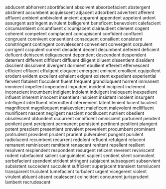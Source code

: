abducent
abhorrent
abortifacient
absolvent
absorbefacient
abstergent
abstinent
accumbent
acquiescent
adjacent
adsorbent
advertent
afferent
affluent
ambient
ambivalent
ancient
apparent
appendent
appetent
ardent
assurgent
astringent
avirulent
belligerent
beneficent
benevolent
calefacient
circumambient
circumfluent
circumjacent
clairaudient
clement
cogent
coherent
competent
complacent
concupiscent
confident
confluent
congruent
connivent
consentient
consequent
consilient
consistent
constringent
contingent
convalescent
convenient
convergent
corpulent
corrigent
crapulent
current
decadent
decent
decumbent
deferent
deficient
defluent
dehiscent
deliquescent
dependent
descendent
despondent
deterrent
different
diffident
diffluent
diligent
diluent
dissentient
dissident
dissilient
dissolvent
divergent
dormient
ebullient
efferent
effervescent
efficient
effluent
effulgent
eloquent
emergent
eminent
emollient
equipollent
erodent
evident
excellent
exhalent
exigent
existent
expedient
experiential
fervent
flatulent
flocculent
fluent
frequent
grandiloquent
horrent
immanent
imminent
impellent
impendent
impudent
incident
incipient
inclement
inconscient
incumbent
indigient
indolent
indulgent
ineloquent
inexpedient
influent
inherent
innocent
insentient
insipient
insistent
insolent
insurgent
intelligent
interfluent
intermittent
intervenient
latent
lenient
lucent
luculent
magnificent
magniloquent
malaevolent
maleficent
malevolent
mellifluent
munificent
nascent
negligent
nescient
noctilucent
nutrient
obedient
obsolescent
obtundent
occurrent
omnificent
omniscient
parturient
pendent
penitent
pent
percipient
permanent
persistent
pertinent
pestilent
plangent
potent
prescient
presentient
prevalent
prevenient
procumbent
prominent
protrudent
provident
prudent
prurient
pulverulent
pungent
purulent
radiolucent
recumbent
recurrent
redolent
refluent
refulgent
relucent
remanent
reminiscent
remittent
renascent
renitent
repellent
resilient
resolvent
resplendent
respondent
resurgent
reticent
reverent
reviviscent
rodent
rubefacient
salient
sanguinolent
sapient
sentient
silent
somnolent
sorbefacient
spendent
strident
stringent
subjacent
subsequent
subservient
subsistent
succedent
succulent
sufficient
superjacent
transient
tarnslucent
transparent
truculent
tumefacient
turbulent
urgent
vicegerent
violent
virulent
abluent
absent
coalescent
coincident
concurrent
jurisprudent
lambent
recrudescent
